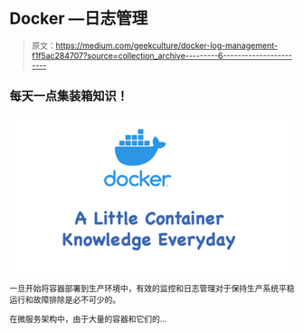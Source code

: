# Docker —日志管理

> 原文：<https://medium.com/geekculture/docker-log-management-f1f5ac284707?source=collection_archive---------6----------------------->

## 每天一点集装箱知识！

![](img/ae67d4494ecfba609370e24dfc3597da.png)

一旦开始将容器部署到生产环境中，有效的监控和日志管理对于保持生产系统平稳运行和故障排除是必不可少的。

在微服务架构中，由于大量的容器和它们的…